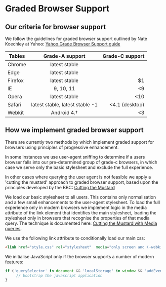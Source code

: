 # Graded Browser Support


## Our criteria for browser support


We follow the guidelines for graded browser support outlined by Nate Koechley at Yahoo:
[Yahoo Grade Browser Support guide](https://github.com/yui/yui3/wiki/Graded-Browser-Support)



| Tables        | Grade-A support | Grade-C support  |
| ------------- |:---------------:| ----------------:|
| Chrome        | latest stable   |                  |
| Edge          | latest stable   |                  |
| Firefox       | latest stable   |               $1 |
| IE            | 9, 10, 11       |               <9 |
| Opera         | latest stable   |              <10 |
| Safari        | latest stable, latest stable -1   |  <4.1 (desktop) |
| Webkit        | Android 4.&#8224; |  <3           |





## How we implement graded browser support


There are currently two methods by which implement graded support for browsers using principles of progressive enhancement.

In some instances we use user-agent sniffing to determine if a users browser falls into our pre-determined group of grade-c browsers, in which case we serve only the basic stylesheet and exclude the full experience.


In other cases where querying the user agent is not feasible we apply a 'cutting the mustard' approach to graded browser support, based upon the principles developed by the BBC: [Cutting the Mustard](http://responsivenews.co.uk/post/18948466399/cutting-the-mustard)

We load our basic stylesheet to all users. This contains only normalisation and a few small enhancements to the user-agent stylesheet. To load the full experience only in modern browsers we implement logic in the media attribute of the link element that identifies the main stylesheet, loading the stylesheet only in browsers that recognise the properties of that media query. The technique is documented here: [Cutting the Mustard with Media queries](https://www.sitepoint.com/cutting-the-mustard-with-css-media-queries/).

We use the following link attribute to conditionally load our main css:

```html
<link href="style.css" rel="stylesheet"  media="only screen and (-webkit-min-device-pixel-ratio:0), (min-color-index:0), (-ms-high-contrast: none)" />

```

We initialise JavaScript only if the browser supports a number of modern features:


```javascript
if ('querySelector' in document && 'localStorage' in window && 'addEventListener' in window) {
     // bootstrap the javascript application
}
```
